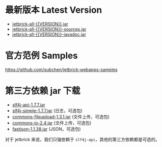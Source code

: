 最新版本 Latest Version
=============================

* [jetbrick-all-{{VERSION}}.jar](http://search.maven.org/remotecontent?filepath=com/github/subchen/jetbrick-all/{{VERSION}}/jetbrick-all-{{VERSION}}.jar)
* [jetbrick-all-{{VERSION}}-sources.jar](http://search.maven.org/remotecontent?filepath=com/github/subchen/jetbrick-all/{{VERSION}}/jetbrick-all-{{VERSION}}-sources.jar)
* [jetbrick-all-{{VERSION}}-javadoc.jar](http://search.maven.org/remotecontent?filepath=com/github/subchen/jetbrick-all/{{VERSION}}/jetbrick-all-{{VERSION}}-javadoc.jar)


官方范例 Samples
=================

https://github.com/subchen/jetbrick-webapps-samples

第三方依赖 jar 下载
==========================


* [slf4j-api-1.7.7.jar](http://search.maven.org/remotecontent?filepath=org/slf4j/slf4j-api/1.7.7/slf4j-api-1.7.7.jar)
* [slf4j-simple-1.7.7.jar](http://search.maven.org/remotecontent?filepath=org/slf4j/slf4j-simple/1.7.7/slf4j-simple-1.7.7.jar) (日志，可选包)
* [commons-fileupload-1.3.1.jar](http://search.maven.org/remotecontent?filepath=commons-fileupload/commons-fileupload/1.3.1/commons-fileupload-1.3.1.jar) (文件上传，可选包)
* [commons-io-2.4.jar](http://search.maven.org/remotecontent?filepath=commons-io/commons-io/2.4/commons-io-2.4.jar) (文件上传，可选包)
* [fastjson-1.1.38.jar](http://search.maven.org/remotecontent?filepath=com/alibaba/fastjson/1.1.38/fastjson-1.1.38.jar) (JSON，可选包)

对于 jetbrick 来说，我们只强依赖于 `slf4j-api`，其他的第三方依赖都是可选的。
